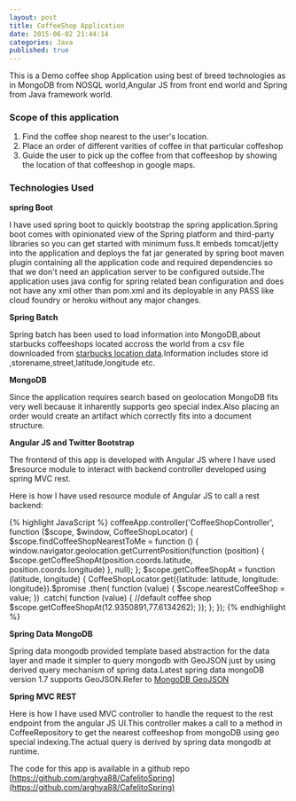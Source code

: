 ```yaml
---
layout: post
title: CoffeeShop Application
date: 2015-06-02 21:44:14
categories: Java
published: true
---
```



This is a Demo coffee shop Application using best of breed technologies as in MongoDB from NOSQL world,Angular JS from front end world and Spring from Java framework world.

### Scope of this application

1. Find the  coffee shop nearest to the user's location.
2. Place an order of different varities of coffee in that particular coffeshop
3. Guide the user to pick up the coffee from that coffeeshop by showing the location of that coffeeshop in google maps.



### Technologies Used

**spring Boot** 

I have used spring boot to quickly bootstrap the spring application.Spring boot comes with opinionated view of the Spring platform and third-party libraries so you can get started with minimum fuss.It embeds tomcat/jetty into the application  and deploys the fat jar generated by spring boot maven plugin containing all the application code and required dependencies so that we don't need an application server to be configured outside.The application uses java config for spring related bean configuration and does not have any xml other than pom.xml and its deployable in any PASS like cloud foundry or heroku without any major changes. 

**Spring Batch** 

Spring batch has been used to load information into MongoDB,about starbucks coffeeshops located accross the world from a csv file downloaded from [starbucks location data](https://opendata.socrata.com/Business/All-Starbucks-Locations-in-the-World-Heat-Map/nt5z-pju4).Information includes store id ,storename,street,latitude,longitude etc.

**MongoDB**

Since the application requires search based on geolocation MongoDB fits very well because it inharently supports geo special index.Also  placing an order would create an artifact which correctly fits into a document structure.

**Angular JS and Twitter Bootstrap**

The frontend of this app is developed with Angular JS where I have used $resource module to interact with backend controller developed using spring MVC rest.

Here is how I have used resource module of Angular JS to call a rest backend:

{% highlight JavaScript %}
coffeeApp.controller('CoffeeShopController', function ($scope, $window, CoffeeShopLocator) {
    $scope.findCoffeeShopNearestToMe = function () {
        window.navigator.geolocation.getCurrentPosition(function (position) {
            $scope.getCoffeeShopAt(position.coords.latitude, position.coords.longitude)
        }, null);
    };
    $scope.getCoffeeShopAt = function (latitude, longitude) {
        CoffeeShopLocator.get({latitude: latitude, longitude: longitude}).$promise
            .then(
            function (value) {
                $scope.nearestCoffeeShop = value;
            })
            .catch(
            function (value) {
                //default coffee shop
                $scope.getCoffeeShopAt(12.9350891,77.6134262);
            });
    };
});
{% endhighlight %}

**Spring Data MongoDB**

Spring data mongodb provided template based abstraction for the data layer and made it simpler to query mongodb with GeoJSON just by using derived query mechanism of spring data.Latest spring data mongoDB version 1.7 supports GeoJSON.Refer to [MongoDB GeoJSON](http://docs.mongodb.org/manual/reference/geojson/)

**Spring MVC REST**

Here is how I have used MVC controller to handle the request to the rest endpoint from the angular JS UI.This controller makes a call to a method in CoffeeRepository to get the nearest coffeeshop from mongoDB using geo special indexing.The actual query is derived by spring data mongodb at runtime.

<script src="https://gist.github.com/arghya88/9c5d1da59610e1307036.js"></script>

The code for this app is available in a github repo [https://github.com/arghya88/CafelitoSpring](https://github.com/arghya88/CafelitoSpring)




